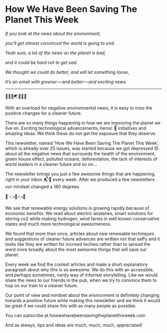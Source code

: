 # How We Have Been Saving The Planet This Week

*If you look at the news about the environment,*

*you’ll get almost convinced the world is going to end.*

*Yeah sure, a lot of the news on the planet is bad,*

*and it could be hard not to get sad.*

*We thought we could do better, and will let something loose,*

*It’s an email with greener — and better — and exciting news.*
___
🚴💨🌞🌏🔋💥🚀

With an overload for negative environmental news, it is easy to miss the positive changes for a cleaner future.

There are so many things happening in how we are improving the planet we live on. Exciting technological advancements, heroic 💪 initiatives and amazing ideas. We think these do not get the exposure that they deserve.

This newsletter, named ‘How We Have Been Saving The Planet This Week’, which is already over 25 issues, was started because we got depressed 😞 about all the negative news that surrounds the health of the environment, green house effect, polluted oceans, deforestation, the lack of interests of world leaders in a cleaner future and so on…

The newsletter brings you just a few awesome things that are happening, right in your inbox 📬👊 every week.
After we produced a few newsletters our mindset changed a 180 degrees.

🚚 👈🔋👈🌞

We see that renewable energy solutions is growing rapidly because of economic benefits. We read about electric airplanes, smart solutions for storing co2 while making hydrogen, wind farms in well known conservative states and much more technological awesomeness.

We found that more than once, articles about new renewable techniques and suggestions of cleaner future advances are written not that saffy and it looks like they are written for incrowd techies rather than to spread the word more broadly about the most awesome things that will save our planet.

Every week we find the coolest articles and make a short explanatory paragraph about why this is so awesome. We do this with an accessible, and perhaps sometimes, nerdy way of informal storytelling. Like we would share the news to our friends in the pub, when we try to convince them to hop on our train to a cleaner future.

Our point of view and mindset about the environment is definitely changing towards a positive future while making this newsletter and we think it would be great if we could share this with as many people as possible.

You can subscribe at
howwehavebeensavingtheplanetthisweek.com

And as always, tips and ideas are much, much, much, appreciated!
